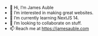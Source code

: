 - 👋 Hi, I’m James Auble
- 👀 I’m interested in making great websites.
- 🌱 I’m currently learning NextJS 14.
- 💞️ I’m looking to collaborate on stuff.
- 📫 Reach me at https://jamesauble.com
